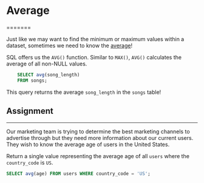 # Average
=======

Just like we may want to find the minimum or maximum values within a dataset, sometimes we need to know the [average](https://en.wikipedia.org/wiki/Arithmetic_mean)!

SQL offers us the `AVG()` function. Similar to `MAX()`, `AVG()` calculates the average of all non-NULL values.

```sql
    SELECT avg(song_length)
    FROM songs;
```

This query returns the average `song_length` in the `songs` table!

## Assignment
----------

Our marketing team is trying to determine the best marketing channels to advertise through but they need more information about our current users. They wish to know the average age of users in the United States.

Return a single value representing the average age of all `users` where the `country_code` is `US`.

```sql
SELECT avg(age) FROM users WHERE country_code = 'US';
```